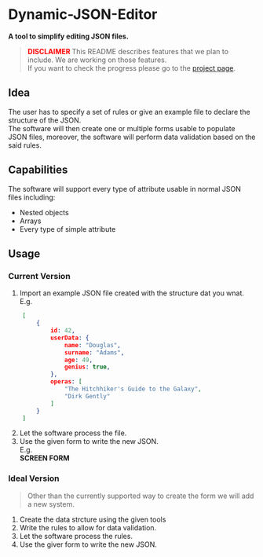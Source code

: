 # Dynamic-JSON-Editor

**A tool to simplify editing JSON files.**

> **<span style="color: red"> DISCLAIMER </span>** This README describes features that we plan to include. We are working on those features.  
If you want to check the progress please go to the [project page](https://github.com/VitoBarra/Dynamic-JSON-Editor/projects?type=classic).

## Idea

The user has to specify a set of rules or give an example file to declare the structure of the JSON.  
The software will then create one or multiple forms usable to populate JSON files, moreover, the software will perform data validation based on the said rules.

## Capabilities

The software will support every type of attribute usable in normal JSON files including:
- Nested objects
- Arrays
- Every type of simple attribute

## Usage

### Current Version

1. Import an example JSON file created with the structure dat you wnat.  
E.g.
```JSON
    [
        {
            id: 42,
            userData: {
                name: "Douglas",
                surname: "Adams",
                age: 49,
                genius: true,
            },
            operas: [
                "The Hitchhiker's Guide to the Galaxy",
                "Dirk Gently"
            ]
        }
    ]
```

2. Let the software process the file.
3. Use the given form to write the new JSON.  
E.g.  
**SCREEN FORM**

### Ideal Version

> Other than the currently supported way to create the form we will add a new system.

1. Create the data strcture using the given tools
2. Write the rules to allow for data validation.
3. Let the software process the rules.
4. Use the giver form to write the new JSON.